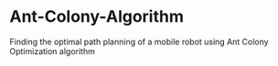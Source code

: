 # Ant-Colony-Algorithm
Finding the optimal path planning of a mobile robot using Ant Colony Optimization algorithm
